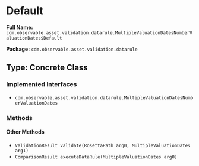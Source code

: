 # Default

**Full Name:** `cdm.observable.asset.validation.datarule.MultipleValuationDatesNumberValuationDates$Default`

**Package:** `cdm.observable.asset.validation.datarule`

## Type: Concrete Class

### Implemented Interfaces

- `cdm.observable.asset.validation.datarule.MultipleValuationDatesNumberValuationDates`

### Methods

#### Other Methods

- `ValidationResult validate(RosettaPath arg0, MultipleValuationDates arg1)`
- `ComparisonResult executeDataRule(MultipleValuationDates arg0)`

